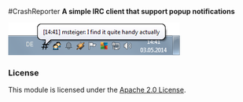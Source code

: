 #CrashReporter
**A simple IRC client that support popup notifications**

![image1](images/2014-05-03_screenshot.png "The main panel")


### License

This module is licensed under the [Apache 2.0 License](http://www.apache.org/licenses/LICENSE-2.0.html).
